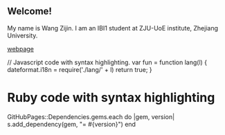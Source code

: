 ## Welcome!

My name is Wang Zijin. 
I am an IBI1 student at ZJU-UoE institute, Zhejiang University.

[webpage](https://c.zju.edu.cn/) 

// Javascript code with syntax highlighting.
var fun = function lang(l) {
  dateformat.i18n = require('./lang/' + l)
  return true;
}
# Ruby code with syntax highlighting
GitHubPages::Dependencies.gems.each do |gem, version|
  s.add_dependency(gem, "= #{version}")
end